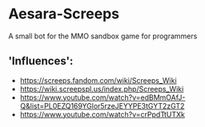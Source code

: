 # Aesara-Screeps
A small bot for the MMO sandbox game for programmers 

## 'Influences':
* https://screeps.fandom.com/wiki/Screeps_Wiki
* https://wiki.screepspl.us/index.php/Screeps_Wiki
* https://www.youtube.com/watch?v=edBMmOAfJ-Q&list=PL0EZQ169YGlor5rzeJEYYPE3tGYT2zGT2
* https://www.youtube.com/watch?v=crPpdTtUTXk 
